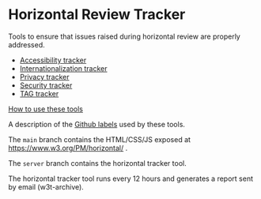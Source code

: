 Horizontal Review Tracker
==============================

Tools to ensure that issues raised during horizontal review are properly addressed.

* [Accessibility tracker](https://w3c.github.io/horizontal-issue-tracker/?repo=w3c/a11y-review)
* [Internationalization tracker](https://w3c.github.io/horizontal-issue-tracker/?repo=w3c/i18n-activity)
* [Privacy tracker](https://w3c.github.io/horizontal-issue-tracker/?repo=w3cping/tracking-issues)
* [Security tracker](https://w3c.github.io/horizontal-issue-tracker/?repo=w3c/security-review)
* [TAG tracker](https://w3c.github.io/horizontal-issue-tracker/?repo=w3ctag/tracking-issues)

[How to use these tools](https://w3c.github.io/horizontal-issue-tracker/HOWTO)

A description of the [Github labels](https://w3c.github.io/issue-metadata.html#horizontal-reviews) used by these tools.

The `main` branch contains the HTML/CSS/JS exposed at https://www.w3.org/PM/horizontal/ .

The `server` branch contains the horizontal tracker tool.

The horizontal tracker tool runs every 12 hours and generates a report sent by email (w3t-archive).
